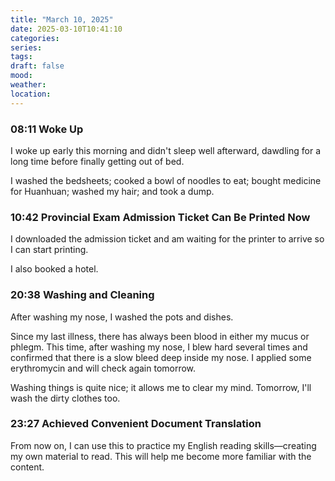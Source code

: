 ```yaml
---
title: "March 10, 2025"
date: 2025-03-10T10:41:10
categories: 
series: 
tags: 
draft: false
mood: 
weather: 
location: 
---
```


### 08:11 Woke Up

I woke up early this morning and didn't sleep well afterward, dawdling for a long time before finally getting out of bed.

I washed the bedsheets; cooked a bowl of noodles to eat; bought medicine for Huanhuan; washed my hair; and took a dump.

### 10:42 Provincial Exam Admission Ticket Can Be Printed Now

I downloaded the admission ticket and am waiting for the printer to arrive so I can start printing.

I also booked a hotel.

### 20:38 Washing and Cleaning

After washing my nose, I washed the pots and dishes.

Since my last illness, there has always been blood in either my mucus or phlegm. This time, after washing my nose, I blew hard several times and confirmed that there is a slow bleed deep inside my nose. I applied some erythromycin and will check again tomorrow.

Washing things is quite nice; it allows me to clear my mind. Tomorrow, I'll wash the dirty clothes too.

### 23:27 Achieved Convenient Document Translation

From now on, I can use this to practice my English reading skills—creating my own material to read. This will help me become more familiar with the content.